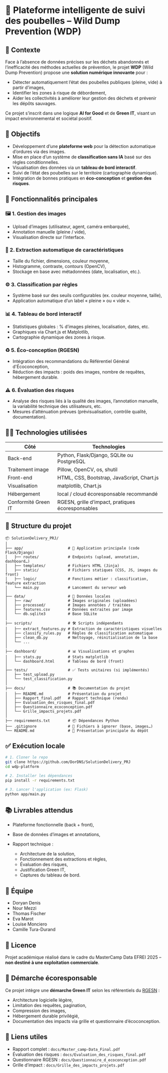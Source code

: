 # 🧠 Plateforme intelligente de suivi des poubelles – Wild Dump Prevention (WDP)

## 📌 Contexte

Face à l’absence de données précises sur les déchets abandonnés et l’inefficacité des méthodes actuelles de prévention, le projet **WDP** (Wild Dump Prevention) propose une **solution numérique innovante** pour :

- Détecter automatiquement l’état des poubelles publiques (pleine, vide) à partir d’images,
- Identifier les zones à risque de débordement,
- Aider les collectivités à améliorer leur gestion des déchets et prévenir les dépôts sauvages.

Ce projet s’inscrit dans une logique **AI for Good** et de **Green IT**, visant un impact environnemental et sociétal positif.

## 🎯 Objectifs

- Développement d’une **plateforme web** pour la détection automatique d’ordures via des images.
- Mise en place d’un système de **classification sans IA** basé sur des règles conditionnelles.
- Visualisation des données via un **tableau de bord interactif**.
- Suivi de l’état des poubelles sur le territoire (cartographie dynamique).
- Intégration de bonnes pratiques en **éco-conception** et **gestion des risques**.

## 🧩 Fonctionnalités principales

### 🖼️ 1. Gestion des images
- Upload d’images (utilisateur, agent, caméra embarquée),
- Annotation manuelle (pleine / vide),
- Visualisation directe sur l’interface.

### 📐 2. Extraction automatique de caractéristiques
- Taille du fichier, dimensions, couleur moyenne,
- Histogramme, contraste, contours (OpenCV),
- Stockage en base avec métadonnées (date, localisation, etc.).

### ⚙️ 3. Classification par règles
- Système basé sur des seuils configurables (ex. couleur moyenne, taille),
- Application automatique d’un label « pleine » ou « vide ».

### 📊 4. Tableau de bord interactif
- Statistiques globales : % d’images pleines, localisation, dates, etc.
- Graphiques via Chart.js et Matplotlib,
- Cartographie dynamique des zones à risque.

### ♻️ 5. Éco-conception (RGESN)
- Intégration des recommandations du Référentiel Général d'Écoconception,
- Réduction des impacts : poids des images, nombre de requêtes, hébergement durable.

### ⚠️ 6. Évaluation des risques
- Analyse des risques liés à la qualité des images, l’annotation manuelle, la variabilité technique des utilisateurs, etc.
- Mesures d’atténuation prévues (prévisualisation, contrôle qualité, documentation).

## 🧑‍💻 Technologies utilisées

| Côté | Technologies |
|------|--------------|
| Back-end | Python, Flask/Django, SQLite ou PostgreSQL |
| Traitement image | Pillow, OpenCV, os, shutil |
| Front-end | HTML, CSS, Bootstrap, JavaScript, Chart.js |
| Visualisation | matplotlib, Chart.js |
| Hébergement | local / cloud écoresponsable recommandé |
| Conformité Green IT | RGESN, grille d’impact, pratiques écoresponsables |

## 🧱 Structure du projet

```
📦 SolutionDelivery_PRJ/
│
├── app/                    # 📌 Application principale (code Flask/Django)
│   ├── routes/             # Endpoints (upload, annotation, dashboard…)
│   ├── templates/          # Fichiers HTML (Jinja)
│   ├── static/             # Fichiers statiques (CSS, JS, images du front)
│   ├── logic/              # Fonctions métier : classification, feature extraction
│   └── main.py             # Lancement du serveur web
│
├── data/                   # 📁 Données locales
│   ├── raw/                # Images originales (uploadées)
│   ├── processed/          # Images annotées / traitées
│   ├── features.csv        # Données extraites par image
│   └── db.sqlite3          # Base SQLite
│
├── scripts/                # 🛠️ Scripts indépendants
│   ├── extract_features.py # Extraction de caractéristiques visuelles
│   ├── classify_rules.py   # Règles de classification automatique
│   ├── clean_db.py         # Nettoyage, réinitialisation de la base
│   └── ...
│
├── dashboard/              # 📊 Visualisations et graphes
│   ├── stats.py            # Stats matplotlib
│   └── dashboard.html      # Tableau de bord (front)
│
├── tests/                  # ✅ Tests unitaires (si implémentés)
│   ├── test_upload.py
│   └── test_classification.py
│
├── docs/                   # 📚 Documentation du projet
│   ├── README.md           # Présentation du projet
│   ├── Rapport_final.pdf   # Rapport technique (rendu)
│   ├── Evaluation_des_risques_final.pdf
│   ├── Questionnaire_ecoconception.pdf
│   └── Grille_impacts_projets.pdf
│
├── requirements.txt        # 📦 Dépendances Python
├── .gitignore              # 🧼 Fichiers à ignorer (base, images…)
└── README.md               # 📝 Présentation principale du dépôt
````

## ✅ Exécution locale

```bash
# 1. Cloner le repo
git clone https://github.com/DorDNS/SolutionDelivery_PRJ
cd wdp-platform

# 2. Installer les dépendances
pip install -r requirements.txt

# 3. Lancer l'application (ex: Flask)
python app/main.py
````

## 📚 Livrables attendus

* Plateforme fonctionnelle (back + front),
* Base de données d’images et annotations,
* Rapport technique :

  * Architecture de la solution,
  * Fonctionnement des extractions et règles,
  * Évaluation des risques,
  * Justification Green IT,
  * Captures du tableau de bord.

## 👥 Équipe

* Doryan Denis
* Nour Mezzi
* Thomas Fischer
* Eva Marot
* Louise Monciero
* Camille Tura-Durand

## 📝 Licence

Projet académique réalisé dans le cadre du MasterCamp Data EFREI 2025 – **non destiné à une exploitation commerciale**.

## 🌿 Démarche écoresponsable

Ce projet intègre une **démarche Green IT** selon les référentiels du [RGESN](https://ecoresponsable.numerique.gouv.fr/) :

* Architecture logicielle légère,
* Limitation des requêtes, pagination,
* Compression des images,
* Hébergement durable privilégié,
* Documentation des impacts via grille et questionnaire d’écoconception.

## 📎 Liens utiles

* Rapport complet : `docs/Master_camp-Data_Final.pdf`
* Évaluation des risques : `docs/Evaluation_des_risques_final.pdf`
* Questionnaire RGESN : `docs/Questionnaire_d_ecoconception.pdf`
* Grille d’impact : `docs/Grille_des_impacts_projets.pdf`

